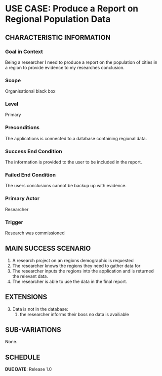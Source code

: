 # USE CASE: Produce a Report on Regional Population Data

## CHARACTERISTIC INFORMATION

### Goal in Context

Being a researcher I need to produce a report on the population of cities in a region to provide evidence to my researches conclusion.

### Scope

Organisational black box

### Level

Primary

### Preconditions

The applications is connected to a database containing regional data.

### Success End Condition

The information is provided to the user to be included in the report.

### Failed End Condition

The users conclusions cannot be backup up with evidence.

### Primary Actor

Researcher

### Trigger

Research was commissioned

## MAIN SUCCESS SCENARIO

1. A research project on an regions demographic is requested
2. The researcher knows the regions they need to gather data for
3. The researcher inputs the regions into the application and is returned the relevant data.
4. The researcher is able to use the data in the final report.

## EXTENSIONS

3. Data is not in the database:
    1. the researcher informs their boss no data is availiable


## SUB-VARIATIONS

None.

## SCHEDULE

**DUE DATE**: Release 1.0

